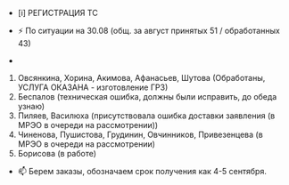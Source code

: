 -  [i] РЕГИСТРАЦИЯ ТС

- ⚡ По ситуации на 30.08 (общ. за август принятых 51 / обработанных 43)
- 
1) Овсянкина, Хорина, Акимова, Афанасьев, Шутова (Обработаны, УСЛУГА ОКАЗАНА - изготовление ГРЗ)
2) Беспалов (техническая ошибка, должны были исправить, до обеда узнаю)
3) Пиляев, Василюха (присутствовала ошибка доставки заявления (в МРЭО в очереди на рассмотрении))
4) Чиненова, Пушистова, Грудинин, Овчинников, Привезенцева (в МРЭО в очереди на рассмотрении)
5) Борисова (в работе)
- 📫 Берем заказы, обозначаем срок получения как 4-5 сентября.


<!---
Yusovs/Yusovs is a ✨ special ✨ repository because its `README.md` (this file) appears on your GitHub profile.
You can click the Preview link to take a look at your changes.
--->
